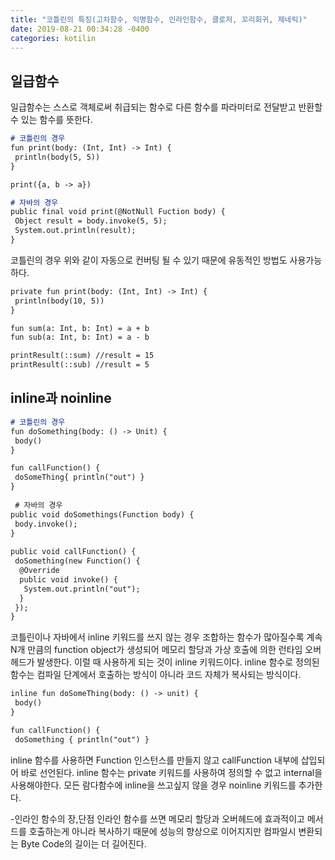 ```yaml
---
title: "코틀린의 특징(고차함수, 익명함수, 인라인함수, 클로저, 꼬리회귀, 제네릭)"
date: 2019-08-21 00:34:28 -0400
categories: kotilin
---
```


## 일급함수

일급함수는 스스로 객체로써 취급되는 함수로 다른 함수를 파라미터로 전달받고 반환할 수 있는 함수를 뜻한다.
```markdown
# 코틀린의 경우
fun print(body: (Int, Int) -> Int) {
 println(body(5, 5))
}

print({a, b -> a})

# 자바의 경우
public final void print(@NotNull Fuction body) {
 Object result = body.invoke(5, 5);
 System.out.println(result);
}

```

코틀린의 경우 위와 같이 자동으로 컨버팅 될 수 있기 때문에 유동적인 방법도 사용가능하다.

```markdown
private fun print(body: (Int, Int) -> Int) {
 println(body(10, 5))
}

fun sum(a: Int, b: Int) = a + b
fun sub(a: Int, b: Int) = a - b

printResult(::sum) //result = 15
printResult(::sub) //result = 5
```

## inline과 noinline

```markdown
# 코틀린의 경우
fun doSomething(body: () -> Unit) {
 body()
}

fun callFunction() {
 doSomeThing{ println("out") }
}
 
 # 자바의 경우
public void doSomethings(Function body) {
 body.invoke();
}
 
public void callFunction() {
 doSomething(new Function() {
  @Override
  public void invoke() {
   System.out.println("out");
  }
 });
}
```
코틀린이나 자바에서 inline 키워드를 쓰지 않는 경우 조합하는 함수가 많아질수록 계속 N개 만큼의 function object가 생성되어 메모리 할당과 가상 호출에 의한 런타임 오버헤드가 발생한다. 이럴 때 사용하게 되는 것이 inline 키워드이다. inline 함수로 정의된 함수는 컴파일 단계에서 호출하는 방식이 아니라 코드 자체가 복사되는 방식이다.

```markdown
inline fun doSomeThing(body: () -> unit) {
 body()
}

fun callFunction() {
 doSomething { println("out") }
```

inline 함수를 사용하면 Function 인스턴스를 만들지 않고 callFunction 내부에 삽입되어 바로 선언된다. inline 함수는 private 키워드를 사용하여 정의할 수 없고 internal을 사용해야한다. 모든 람다함수에 inline을 쓰고싶지 않을 경우 noinline 키워드를 추가한다.

-인라인 함수의 장,단점
 인라인 함수를 쓰면 메모리 할당과 오버헤드에 효과적이고 메서드를 호출하는게 아니라 복사하기 때문에 성능의 향상으로 이어지지만 컴파일시 변환되는 Byte Code의 길이는 더 길어진다.
  

 
